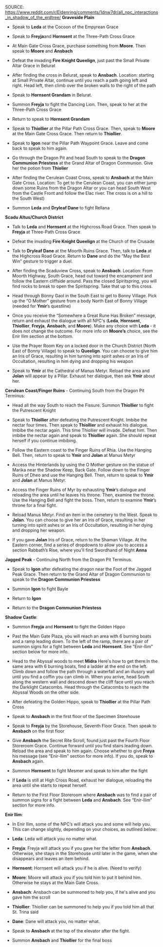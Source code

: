 SOURCE: https://www.reddit.com/r/Eldenring/comments/1dnw7dr/all_npc_interactions_in_shadow_of_the_erdtree/
**Graveside Plain**

- Speak to **Leda** at the Cocoon of the Empyrean Grace
    
- Speak to **Freyja**and **Hornsent** at the Three-Path Cross Grace
    
- At Main Gate Cross Grace, purchase something from **Moore**. Then speak to **Moore** and **Ansbach**
    
- Defeat the invading **Fire Knight Queelign**, just past the Small Private Altar Grace in Belurat
    
- After finding the cross in Belurat, speak to **Ansbach**. Location: starting at Small Private Altar, continue until you reach a path going left and right. Head left, then climb over the broken walls to the right of the path
    
- Speak to **Hornsent Grandam** in Belurat.
    
- Summon **Freyja** to fight the Dancing Lion. Then, speak to her at the Three-Path Cross Grace
    
- Return to speak to **Hornsent Grandam**
    
- Speak to **Thiollier** at the Pillar Path Cross Grace. Then, speak to **Moore** at the Main Gate Cross Grace. Then return to **Thiollier**.
    
- Speak to **Igon** near the Pillar Path Waypoint Grace. Leave and come back to speak to him again.
    
- Go through the Dragon Pit and head South to speak to the **Dragon Communion Priestess** at the Grand Altar of Dragon Communion. Give her the potion from **Thiolier**
    
- After finding the Cerulean Coast Cross, speak to **Ansbach** at the Main Gate Cross. Location: To get to the Cerulean Coast, you can either jump down some Ruins from the Dragon Altar or you can head South West from the Castle Front and follow the Elac river. The cross is on a hill to the South West)
    
- Summon **Leda** and **Dryleaf Dane** to fight Rellana
    

**Scadu Altus/Church District**

- Talk to **Leda** and **Hornsent** at the Highcross Road Grace. Then speak to **Freyja** at Three-Path Cross Grace
    
- Defeat the invading **Fire Knight Queelign** at the Church of the Crusade
    
- Talk to **Dryleaf Dane** at the Moorth Ruins Grace. Then, talk to **Leda** at the Highcross Road Grace. Return to **Dane** and do the “May the Best Win” gesture to trigger a duel.
    
- After finding the Scaduview Cross, speak to **Ansbach**. Location: From Moorth Highway, South Grace, head out toward the encampment and follow the Eastern cliffside around. Pass the closed Spiritspring, you will find rocks to break to open the Spiritspring. Take that up to this cross.
    
- Head through Bonny Gaol in the South East to get to Bonny Village. Pick up the “O Mother” gesture from a body North East of Bonny Village (needed for **Ymir**’s questline)
    
- Once you receive the “Somewhere a Great Rune Has Broken” message, return and exhaust the dialogue with all NPC's (**Leda**, **Hornsent**, **Thiollier**, **Freyja**, **Ansbach**, and **Moore**). Make any choice with **Leda** - it does not change the outcome. For more info on **Moore’s** choice, see the Enir Ilim section at the bottom.
    
- Use the Prayer Room Key on a locked door in the Church District (North East of Bonny Village) to speak to **Queelign**. You can choose to give him an Iris of Grace, resulting in him turning into spirit ashes or an Iris of Occultation, resulting in him dying and dropping his weapon
    
- Speak to **Ymir** at the Cathedral of Manus Metyr. Reload the area and **Jolan** will appear by a Pillar. Exhaust her dialogue, then ask **Ymir** about her.
    

**Cerulean Coast/Finger Ruins** - Continuing South from the Dragon Pit Terminus:

- Head all the way South to reach the Fissure. Summon **Thiollier** to fight the Putrescent Knight
    
- Speak to **Thiollier** after defeating the Putrescent Knight. Imbibe the nectar four times. Then speak to **Thiollier** and exhaust his dialogue. Imbibe the nectar again. This time Thiollier will invade. Defeat him. Then imbibe the nectar again and speak to **Thiollier** again. She should repeat herself if you continue imbibing.
    
- Follow the Eastern coast to the Finger Ruins of Rhia. Use the Hanging Bell. Then, return to speak to **Ymir** and **Jolan** at Manus Metyr
    
- Access the Hinterlands by using the O Mother gesture on the statue of Marika near the Shadow Keep, Back Gate. Follow down to the Finger Ruins of Dheo and use the Hanging Bell. Then, return to speak to **Ymir** and **Jolan** at Manus Metyr.
    
- Access the Finger Ruins of Myr by exhausting **Ymir**’s dialogue and reloading the area until he leaves his throne. Then, examine the throne. Use the Hanging Bell and fight the boss. Then, return to examine **Ymir**’s throne for a final fight.
    
- Reload Manus Metyr. Find an item in the cemetery to the West. Speak to **Jolan**. You can choose to give her an Iris of Grace, resulting in her turning into spirit ashes or an Iris of Occultation, resulting in her dying and dropping her weapon.
    
- If you gave **Jolan** Iris of Grace, return to the Shaman Village. At the Eastern corner, find a series of dropdowns to allow you to access a section Rabbath’s Rise, where you'll find Swordhand of Night **Anna**
    

**Jagged Peak** - Continuing North from the Dragon Pit Terminus

- Speak to **Igon** after defeating the dragon near the Foot of the Jagged Peak Grace. Then return to the Grand Altar of Dragon Communion to speak to the **Dragon Communion Priestess**
    
- Summon **Igon** to fight Bayle
    
- Return to **Igon**
    
- Return to the **Dragon Communion Priestess**
    

**Shadow Castle**:

- Summon **Freyja** and **Hornsent** to fight the Golden Hippo
    
- Past the Main Gate Plaza, you will reach an area with 6 burning boats and a ramp leading down. To the left of the ramp, there are a pair of summon signs for a fight between **Leda** and **Hornsent**. See “Enir-Ilim” section below for more info.
    
- Head to the Abyssal woods to meet **Midra** Here's how to get there:In the same area with 6 burning boats, find a ladder at the end on the left. Climb down and follow the path through a waterfall and an illusory wall until you find a coffin you can climb in. When you arrive, head South along the western wall and descend down the cliff face until you reach the Darklight Catacombs. Head through the Catacombs to reach the Abyssal Woods on the other side.
    
- After defeating the Golden Hippo, speak to **Thiollier** at the Pillar Path Cross
    
- Speak to **Ansbach** in the first floor of the Specimen Storehouse
    
- Speak to **Freyja** by the Storehouse, Seventh Floor Grace. Then speak to **Ansbach** on the first floor
    
- Give **Ansbach** the Secret Rite Scroll, found just past the Fourth Floor Storeroom Grace. Continue forward until you find stairs leading down. Reload the area and speak to him again. Choose whether to give **Freya** his message (see “Enir-Ilim” section for more info). If you do, speak to **Ansbach** again.
    
- Summon **Hornsent** to fight Mesmer and speak to him after the fight
    
- If **Leda** is still at High Cross Road, exhaust her dialogue, reloading the area until she starts to repeat herself.
    
- Return to the First Floor Storeroom where **Ansbach** was to find a pair of summon signs for a fight between **Leda** and **Ansbach**. See “Enir-Ilim” section for more info.
    

**Enir Ilim**:

- In Enir Ilim, some of the NPC’s will attack you and some will help you. This can change slightly, depending on your choices, as outlined below:
    
- **Leda**: Leda will attack you no matter what.
    
- **Freyja**: Freyja will attack you if you gave her the letter from **Ansbach**. Otherwise, she stays in the Storehouse until later in the game, when she disappears and leaves an item behind.
    
- **Hornsent**: Hornsent will attack you if he is alive. (Need to verify)
    
- **Moore**: Moore will attack you if you told him to put it behind him. Otherwise he stays at the Main Gate Cross.
    
- **Ansbach**: Ansbach can be summoned to help you, if he's alive and you gave him the scroll
    
- **Thiollier**: Thiollier can be summoned to help you if you told him all that St. Trina said
    
- **Dane**: Dane will attack you, no matter what.
    
- Speak to **Ansbach** at the top of the elevator after the fight.
    
- Summon **Ansbach** and **Thiollier** for the final boss